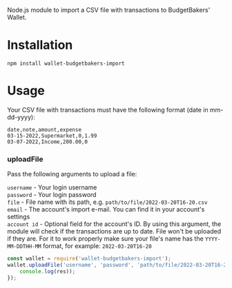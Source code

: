 Node.js module to import a CSV file with transactions to BudgetBakers' Wallet.

# Installation
`npm install wallet-budgetbakers-import`

# Usage

Your CSV file with transactions must have the following format (date in mm-dd-yyyy):

```csv
date,note,amount,expense
03-15-2022,Supermarket,0,1.99
03-07-2022,Income,200.00,0
```

### uploadFile
Pass the following arguments to upload a file:

`username` - Your login username\
`password` - Your login password\
`file` - File name with its path, e.g. `path/to/file/2022-03-20T16-20.csv`\
`email` - The account's import e-mail. You can find it in your account's settings\
`account id` - Optional field for the account's ID. By using this argument, the module will check if the transactions are up to date. File won't be uploaded if they are. For it to work properly make sure your file's name has the `YYYY-MM-DDTHH-MM` format, for example: `2022-03-20T16-20`

```js
const wallet = require('wallet-budgetbakers-import');
wallet.uploadFile('username', 'password', 'path/to/file/2022-03-20T16-20.csv', 'abcdef@imports.budgetbakers.com', '-Account_00000000-0000-0000-0000-000000000000').then(res => {
    console.log(res));
});
```